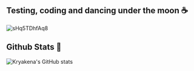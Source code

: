 ## Testing, coding and dancing under the moon ☕
![sHq5TDhfAq8](https://github.com/user-attachments/assets/45b1770f-6a3f-4808-988f-e89ee7af96b3)
## Github Stats 🍄
![Kryakena's GitHub stats](https://github-readme-stats.vercel.app/api?username=kryakena&show_icons=true)
